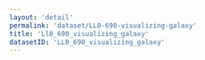 ```yaml
---
layout: 'detail'
permalink: 'dataset/LL0-690-visualizing-galaxy'
title: 'Ll0_690_visualizing_galaxy'
datasetID: 'LL0_690_visualizing_galaxy'
---
```

